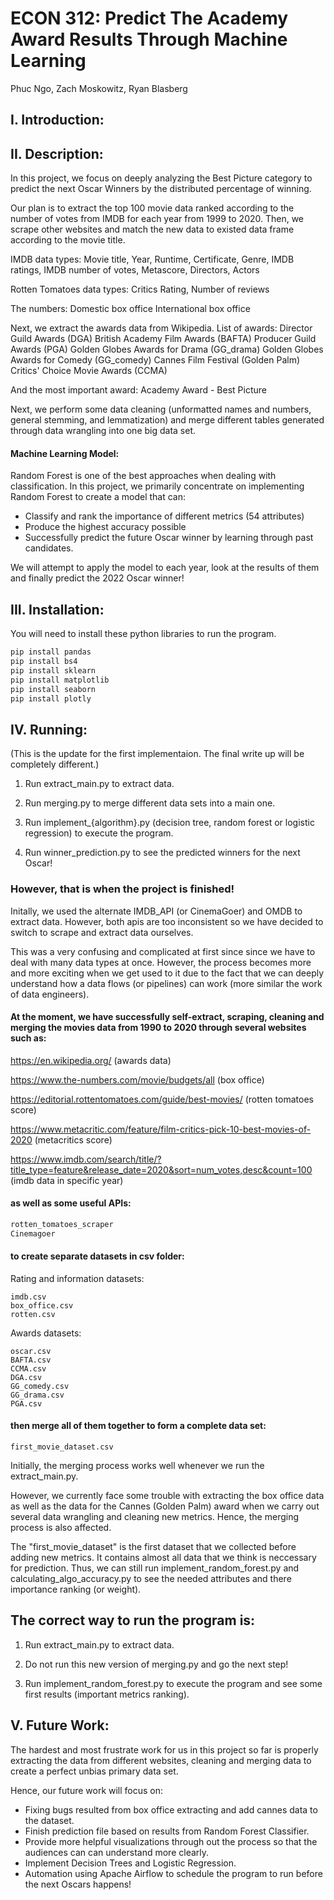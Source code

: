 # ECON 312: Predict The Academy Award Results Through Machine Learning

Phuc Ngo, Zach Moskowitz, Ryan Blasberg


## I. Introduction:

## II. Description:
In this project, we focus on deeply analyzing the Best Picture category to predict the next Oscar Winners by the distributed percentage of winning.

Our plan is to extract the top 100 movie data ranked according to the number of votes from IMDB for each year from 1999 to 2020. Then, we scrape other websites and match the new data to existed data frame according to the movie title.

IMDB data types:
Movie title, Year, Runtime, Certificate, Genre, IMDB ratings, IMDB number of votes, Metascore, Directors, Actors

Rotten Tomatoes data types:
Critics Rating, Number of reviews

The numbers:
Domestic box office 
International box office

Next, we extract the awards data from Wikipedia. List of awards:
Director Guild Awards (DGA)
British Academy Film Awards (BAFTA)
Producer Guild Awards (PGA)
Golden Globes Awards for Drama (GG_drama)
Golden Globes Awards for Comedy (GG_comedy)
Cannes Film Festival (Golden Palm)
Critics' Choice Movie Awards (CCMA)

And the most important award:
Academy Award - Best Picture

Next, we perform some data cleaning (unformatted names and numbers, general stemming, and lemmatization) and merge different tables generated through data wrangling into one big data set. 

#### Machine Learning Model:
Random Forest is one of the best approaches when dealing with classification. In this project, we primarily concentrate on implementing Random Forest to create a model that can:

- Classify and rank the importance of different metrics (54 attributes)
- Produce the highest accuracy possible
- Successfully predict the future Oscar winner by learning through past candidates.

We will attempt to apply the model to each year, look at the results of them and finally predict the 2022 Oscar winner!


## III. Installation:
You will need to install these python libraries to run the program.

```bash
pip install pandas
pip install bs4
pip install sklearn
pip install matplotlib
pip install seaborn
pip install plotly
```

## IV. Running:
(This is the update for the first implementaion. The final write up will be completely different.)

1. Run extract_main.py to extract data.

2. Run merging.py to merge different data sets into a main one.

3. Run implement_{algorithm}.py (decision tree, random forest or logistic regression) to execute the program.

4. Run winner_prediction.py to see the predicted winners for the next Oscar!


### However, that is when the project is finished!

Initally, we used the alternate IMDB_API (or CinemaGoer) and OMDB to extract data. However, both apis are too inconsistent so we have decided to switch to scrape and extract data ourselves. 

This was a very confusing and complicated at first since since we have to deal with many data types at once. However, the process becomes more and more exciting when we get used to it due to the fact that we can deeply understand how a data flows (or pipelines) can work (more similar the work of data engineers). 

#### At the moment, we have successfully self-extract, scraping, cleaning and merging the movies data from 1990 to 2020 through several websites such as:

https://en.wikipedia.org/ (awards data)

https://www.the-numbers.com/movie/budgets/all (box office)

https://editorial.rottentomatoes.com/guide/best-movies/ (rotten tomatoes score)

https://www.metacritic.com/feature/film-critics-pick-10-best-movies-of-2020 (metacritics score)

https://www.imdb.com/search/title/?title_type=feature&release_date=2020&sort=num_votes,desc&count=100 (imdb data in specific year)

#### as well as some useful APIs:

```python
rotten_tomatoes_scraper
Cinemagoer
```
#### to create separate datasets in csv folder:

Rating and information datasets:

```
imdb.csv
box_office.csv
rotten.csv
```

Awards datasets:

```
oscar.csv
BAFTA.csv
CCMA.csv
DGA.csv
GG_comedy.csv
GG_drama.csv
PGA.csv
```

#### then merge all of them together to form a complete data set: 
```
first_movie_dataset.csv
```
Initially, the merging process works well whenever we run the extract_main.py. 

However, we currently face some trouble with extracting the box office data as well as the data for the Cannes (Golden Palm) award when we carry out several data wrangling and cleaning new metrics. Hence, the merging process is also affected. 

The "first_movie_dataset" is the first dataset that we collected before adding new metrics. It contains almost all data that we think is neccessary for prediction. Thus, we can still run implement_random_forest.py and calculating_algo_accuracy.py to see the needed attributes and there importance ranking (or weight).


## The correct way to run the program is:

1. Run extract_main.py to extract data.

2. Do not run this new version of merging.py and go the next step!

3. Run implement_random_forest.py to execute the program and see some first results (important metrics ranking).


## V. Future Work:
The hardest and most frustrate work for us in this project so far is properly extracting the data from different websites, cleaning and merging data to create a perfect unbias primary data set.

Hence, our future work will focus on:

- Fixing bugs resulted from box office extracting and add cannes data to the dataset.
- Finish prediction file based on results from Random Forest Classifier.
- Provide more helpful visualizations through out the process so that the audiences can can understand more clearly.
- Implement Decision Trees and Logistic Regression.
- Automation using Apache Airflow to schedule the program to run before the next Oscars happens!




